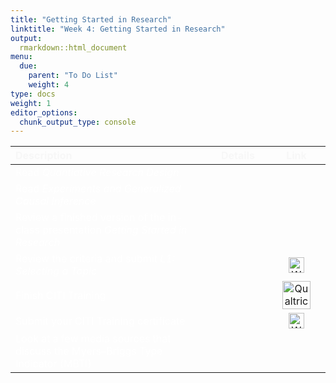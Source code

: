 ```yaml
---
title: "Getting Started in Research"
linktitle: "Week 4: Getting Started in Research"
output:
  rmarkdown::html_document
menu:
  due:
    parent: "To Do List"
    weight: 4
type: docs
weight: 1
editor_options: 
  chunk_output_type: console
---
```

<script src="/rmarkdown-libs/kePrint/kePrint.js"></script>
<link href="/rmarkdown-libs/lightable/lightable.css" rel="stylesheet" />





<center>
<table class="table" style="width: auto !important; margin-left: auto; margin-right: auto;">
 <thead>
  <tr>
   <th style="text-align:left;color: #f7f7f7 !important;vertical-align: middle !important;"> Description </th>
   <th style="text-align:center;color: #f7f7f7 !important;vertical-align: middle !important;"> Details </th>
   <th style="text-align:center;color: #f7f7f7 !important;vertical-align: middle !important;"> Link </th>
  </tr>
 </thead>
<tbody>
  <tr>
   <td style="text-align:left;width: 20em; color: #ffffff !important;vertical-align: middle !important;"> Read <i>Quantiative Research Design</i> </td>
   <td style="text-align:center;width: 5em; color: #ffffff !important;vertical-align: middle !important;"> <a href="/readings/04-readings/#read-the-text"><span style="font-size: 25px; color: #89cff0;"><i class="fas fa-info-circle"></i></span></a> </td>
   <td style="text-align:center;width: 5em; color: #ffffff !important;vertical-align: middle !important;">  </td>
  </tr>
  <tr>
   <td style="text-align:left;width: 20em; color: #ffffff !important;vertical-align: middle !important;"> Read <i>Experiments and Generalized Causal Inference</i> </td>
   <td style="text-align:center;width: 5em; color: #ffffff !important;vertical-align: middle !important;"> <a href="/readings/04-readings/#read-a-chapter"><span style="font-size: 25px; color: #89cff0;"><i class="fas fa-info-circle"></i></span></a> </td>
   <td style="text-align:center;width: 5em; color: #ffffff !important;vertical-align: middle !important;">  </td>
  </tr>
  <tr>
   <td style="text-align:left;width: 20em; color: #ffffff !important;vertical-align: middle !important;"> Review a finished version of the in-class presentation <i>Getting Started in Research</i> </td>
   <td style="text-align:center;width: 5em; color: #ffffff !important;vertical-align: middle !important;"> <a href="/materials/04-materials/#in-class-notes"><span style="font-size: 25px; color: #89cff0;"><i class="fas fa-info-circle"></i></span></a> </td>
   <td style="text-align:center;width: 5em; color: #ffffff !important;vertical-align: middle !important;">  </td>
  </tr>
  <tr>
   <td style="text-align:left;width: 20em; color: #ffffff !important;vertical-align: middle !important;"> Review the criteria and submit <i>L1: Selecting a Topic</i> </td>
   <td style="text-align:center;width: 5em; color: #ffffff !important;vertical-align: middle !important;"> <a href="/deliverables/01-l1/"><span style="font-size: 25px; color: #89cff0;"><i class="fas fa-info-circle"></i></span></a> </td>
   <td style="text-align:center;width: 5em; color: #ffffff !important;vertical-align: middle !important;"> <a href="https://ecampus.wvu.edu" target="_blank"><img src="/logos/wvu-gold-ico.png" alt="WVU icon" width="25"></a> </td>
  </tr>
  <tr>
   <td style="text-align:left;width: 20em; color: #ffffff !important;vertical-align: middle !important;"> Finish CITI Training </td>
   <td style="text-align:center;width: 5em; color: #ffffff !important;vertical-align: middle !important;"> <a href="/tasks/04-tasks/#continue-citi-ethics-training"><span style="font-size: 25px; color: #89cff0;"><i class="fas fa-info-circle"></i></span></a> </td>
   <td style="text-align:center;width: 5em; color: #ffffff !important;vertical-align: middle !important;"> <a href="https://ecampus.wvu.edu" target="_blank"><img src="/logos/citi-ico.png" alt="Qualtrics icon" width="45"></a> </td>
  </tr>
  <tr>
   <td style="text-align:left;width: 20em; color: #ffffff !important;vertical-align: middle !important;"> Submit your CITI Training certificate </td>
   <td style="text-align:center;width: 5em; color: #ffffff !important;vertical-align: middle !important;"> <a href="/tasks/04-tasks/#continue-citi-ethics-training"><span style="font-size: 25px; color: #89cff0;"><i class="fas fa-info-circle"></i></span></a> </td>
   <td style="text-align:center;width: 5em; color: #ffffff !important;vertical-align: middle !important;"> <a href="https://www.citiprogram.org/Shibboleth.sso/Login?target=https%3A%2F%2Fwww.citiprogram.org%2FSecure%2FWelcome.cfm%3finst%3d827&amp;entityID=https%3A%2F%2Fidp.wvu.edu%2Fidp%2Fshibboleth" target="_blank"><img src="/logos/wvu-gold-ico.png" alt="WVU icon" width="25"></a> </td>
  </tr>
  <tr>
   <td style="text-align:left;width: 20em; color: #ffffff !important;vertical-align: middle !important;"> Look at a few media sources that discuss the Myers–Briggs Type Indicator (MBTI) </td>
   <td style="text-align:center;width: 5em; color: #ffffff !important;vertical-align: middle !important;"> <a href="/extras/04-extras/#myers-briggs"><span style="font-size: 25px; color: #89cff0;"><i class="fas fa-info-circle"></i></span></a> </td>
   <td style="text-align:center;width: 5em; color: #ffffff !important;vertical-align: middle !important;">  </td>
  </tr>
</tbody>
</table>
</center>
